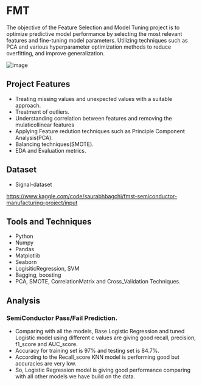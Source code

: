 # FMT
The objective of the Feature Selection and Model Tuning project is to optimize predictive model performance by selecting the most relevant features and fine-tuning model parameters. Utilizing techniques such as PCA and various hyperparameter optimization methods to  reduce overfitting, and improve generalization.


![image](https://github.com/user-attachments/assets/8dfa4c2f-b066-4a5a-91d4-f40d44fd66e5)


## Project Features
- Treating missing values and unexpected values with a suitable approach.
- Treatment of outliers.
- Understanding correlation between features and removing the mulaticollinear features
- Applying Feature redution techniques such as Principle Component Analysis(PCA).
- Balancing techniques(SMOTE).
- EDA and Evaluation metrics.

## Dataset

- Signal-dataset


https://www.kaggle.com/code/saurabhbagchi/fmst-semiconductor-manufacturing-project/input



## Tools and Techniques

- Python
- Numpy
- Pandas
- Matplotlib
- Seaborn
- LogisiticRegression, SVM
- Bagging, boosting
- PCA, SMOTE, CorrelationMatrix and Cross_Validation Techniques.
## Analysis


### SemiConductor Pass/Fail Prediction.







- Comparing with all the models, Base Logistic Regression and tuned Logistic model using different c values are giving good recall, precision, f1_score and AUC_score.
- Accuracy for training set is 97% and testing set is 84.7%.
- According to the Recall_score KNN model is performing good but accuracies are very low.
- So, Logistic Regression model is giving good performance comparing with all other models we have build on the data.








